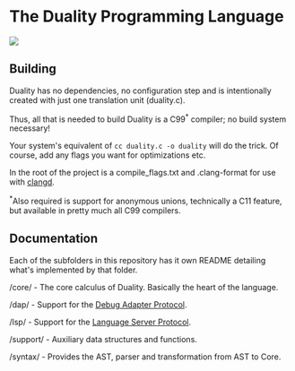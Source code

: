 # The Duality Programming Language

[![](https://github.com/tpuschel/duality/workflows/CI/badge.svg)](https://github.com/tpuschel/duality/actions?workflow=CI)

## Building

Duality has no dependencies, no configuration step and is intentionally created with just one
translation unit (duality.c).

Thus, all that is needed to build Duality is a C99<sup>*</sup> compiler; no build system necessary!

Your system's equivalent of ```cc duality.c -o duality``` will do the trick. Of course, add any
flags you want for optimizations etc.

In the root of the project is a compile_flags.txt and .clang-format for use with [clangd](https://clangd.llvm.org/installation.html).

<sup>*</sup>Also required is support for anonymous unions, technically a C11 feature, but
available in pretty much all C99 compilers.

## Documentation

Each of the subfolders in this repository has it own README detailing what's implemented by that folder.

/core/ - The core calculus of Duality. Basically the heart of the language.

/dap/ - Support for the [Debug Adapter Protocol](https://microsoft.github.io/debug-adapter-protocol/).

/lsp/ - Support for the [Language Server Protocol](https://microsoft.github.io/language-server-protocol/).

/support/ - Auxiliary data structures and functions.

/syntax/ - Provides the AST, parser and transformation from AST to Core.
